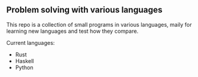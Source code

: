 ## Problem solving with various languages

This repo is a collection of small programs in various languages,
maily for learning new languages and test how they compare.

Current languages:

- Rust
- Haskell
- Python